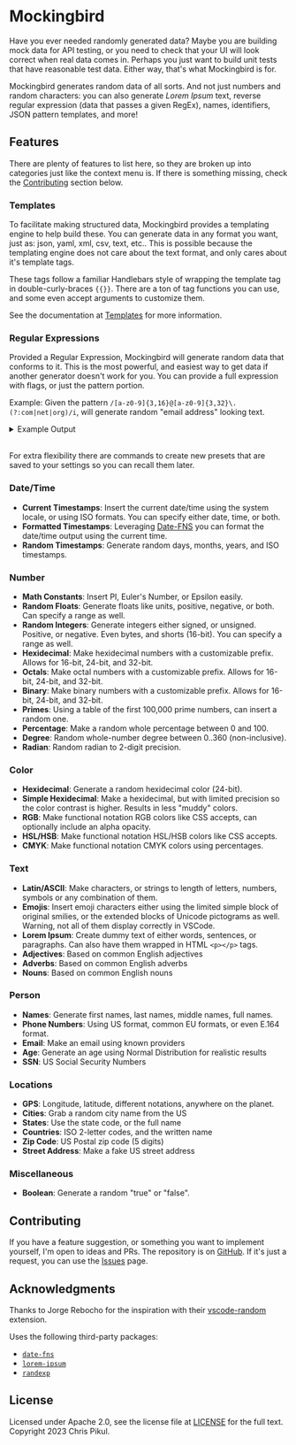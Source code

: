 # Mockingbird

Have you ever needed randomly generated data? Maybe you are building mock data for API testing, or you need to check that your UI will look correct when real data comes in. Perhaps you just want to build unit tests that have reasonable test data. Either way, that's what Mockingbird is for.

Mockingbird generates random data of all sorts. And not just numbers and random characters: you can also generate _Lorem Ipsum_ text, reverse regular expression (data that passes a given RegEx), names, identifiers, JSON pattern templates, and more!

## Features

There are plenty of features to list here, so they are broken up into categories just like the context menu is. If there is something missing, check the [Contributing](#contributing) section below.

### Templates

To facilitate making structured data, Mockingbird provides a templating engine to help build these. You can generate data in any format you want, just as: json, yaml, xml, csv, text, etc.. This is possible because the templating engine does not care about the text format, and only cares about it's template tags.

These tags follow a familiar Handlebars style of wrapping the template tag in double-curly-braces `{{}}`. There are a ton of tag functions you can use, and some even accept arguments to customize them.

See the documentation at [Templates](https://github.com/chris-pikul/mockingbird/blob/main/TEMPLATES.md) for
more information.

### Regular Expressions

Provided a Regular Expression, Mockingbird will generate random data that conforms to it. This is the most powerful, and easiest way to get data if another generator doesn't work for you. You can provide a full expression with flags, or just the pattern portion.

Example: Given the pattern `/[a-z0-9]{3,16}@[a-z0-9]{3,32}\.(?:com|net|org)/i`, will generate random "email address" looking text.

<details>
    <summary>Example Output</summary>
    <pre>0M1cMByJsC8j@aSqqoNXbognNtR2nwAjVe.NET
Wco0nh2A44@i5s9.com
Vtp@U3GTp.neT</pre>
</details>
<br>

For extra flexibility there are commands to create new presets that are saved to your settings so you can recall them later.

### Date/Time

- __Current Timestamps__: Insert the current date/time using the system locale, or using ISO formats. You can specify either date, time, or both.
- __Formatted Timestamps__: Leveraging [Date-FNS](https://date-fns.org/v2.30.0/docs/format) you can format the date/time output using the current time.
- __Random Timestamps__: Generate random days, months, years, and ISO timestamps.

### Number

- __Math Constants__: Insert PI, Euler's Number, or Epsilon easily.
- __Random Floats__: Generate floats like units, positive, negative, or both. Can specify a range as well.
- __Random Integers__: Generate integers either signed, or unsigned. Positive, or negative. Even bytes, and shorts (16-bit). You can specify a range as well.
- __Hexidecimal__: Make hexidecimal numbers with a customizable prefix. Allows for 16-bit, 24-bit, and 32-bit.
- __Octals__: Make octal numbers with a customizable prefix. Allows for 16-bit, 24-bit, and 32-bit.
- __Binary__: Make binary numbers with a customizable prefix. Allows for 16-bit, 24-bit, and 32-bit.
- __Primes__: Using a table of the first 100,000 prime numbers, can insert a random one.
- __Percentage__: Make a random whole percentage between 0 and 100.
- __Degree__: Random whole-number degree between 0..360 (non-inclusive).
- __Radian__: Random radian to 2-digit precision.

### Color

- __Hexidecimal__: Generate a random hexidecimal color (24-bit).
- __Simple Hexidecimal__: Make a hexidecimal, but with limited precision so the color contrast is higher. Results in less "muddy" colors.
- __RGB__: Make functional notation RGB colors like CSS accepts, can optionally include an alpha opacity.
- __HSL/HSB__: Make functional notation HSL/HSB colors like CSS accepts.
- __CMYK__: Make functional notation CMYK colors using percentages.

### Text

- __Latin/ASCII__: Make characters, or strings to length of letters, numbers, symbols or any combination of them.
- __Emojis__: Insert emoji characters either using the limited simple block of original smilies, or the extended blocks of Unicode pictograms as well. Warning, not all of them display correctly in VSCode.
- __Lorem Ipsum__: Create dummy text of either words, sentences, or paragraphs. Can also have them wrapped in HTML `<p></p>` tags.
- __Adjectives__: Based on common English adjectives
- __Adverbs__: Based on common English adverbs
- __Nouns__: Based on common English nouns

### Person
- __Names__: Generate first names, last names, middle names, full names.
- __Phone Numbers__: Using US format, common EU formats, or even E.164 format.
- __Email__: Make an email using known providers
- __Age__: Generate an age using Normal Distribution for realistic results
- __SSN__: US Social Security Numbers

### Locations
- __GPS__: Longitude, latitude, different notations, anywhere on the planet.
- __Cities__: Grab a random city name from the US
- __States__: Use the state code, or the full name
- __Countries__: ISO 2-letter codes, and the written name
- __Zip Code__: US Postal zip code (5 digits)
- __Street Address__: Make a fake US street address

### Miscellaneous

- __Boolean__: Generate a random "true" or "false".

## Contributing

If you have a feature suggestion, or something you want to implement yourself, I'm open to ideas and PRs. The repository is on [GitHub](https://github.com/chris-pikul/mockingbird). If it's just a request, you can use the [Issues](https://github.com/chris-pikul/mockingbird/issues) page.

## Acknowledgments

Thanks to Jorge Rebocho for the inspiration with their [vscode-random](https://marketplace.visualstudio.com/items?itemName=jrebocho.vscode-random) extension.

Uses the following third-party packages:

* [`date-fns`](https://npmjs.org/package/date-fns)
* [`lorem-ipsum`](https://npmjs.org/package/lorem-ipsum)
* [`randexp`](https://npmjs.org/package/randexp)

## License

Licensed under Apache 2.0, see the license file at [LICENSE](./LICENSE) for the full text. Copyright 2023 Chris Pikul.